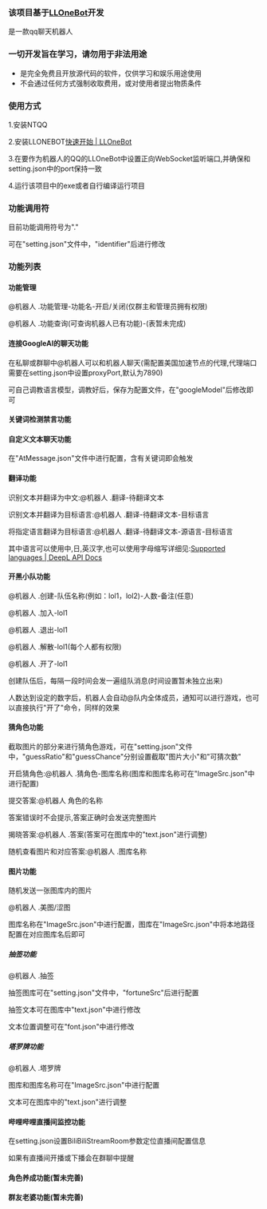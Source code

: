 

### 该项目基于[LLOneBot](https://github.com/LLOneBot/LLOneBot)开发

是一款qq聊天机器人

### 一切开发旨在学习，请勿用于非法用途

- 是完全免费且开放源代码的软件，仅供学习和娱乐用途使用
- 不会通过任何方式强制收取费用，或对使用者提出物质条件

### 使用方式

1.安装NTQQ

2.安装LLONEBOT[快速开始 | LLOneBot](https://llonebot.github.io/zh-CN/guide/getting-started)

3.在要作为机器人的QQ的LLOneBot中设置正向WebSocket监听端口,并确保和setting.json中的port保持一致

4.运行该项目中的exe或者自行编译运行项目

### 功能调用符

目前功能调用符号为"."

可在"setting.json"文件中，"identifier"后进行修改

### 功能列表

#### 功能管理

@机器人 .功能管理-功能名-开启/关闭(仅群主和管理员拥有权限)

@机器人 .功能查询(可查询机器人已有功能)-(表暂未完成)

#### 连接GoogleAI的聊天功能

在私聊或群聊中@机器人可以和机器人聊天(需配置美国加速节点的代理,代理端口需要在setting.json中设置proxyPort,默认为7890)

可自己调教语言模型，调教好后，保存为配置文件，在"googleModel"后修改即可

#### 关键词检测禁言功能



#### 自定义文本聊天功能

在"AtMessage.json"文件中进行配置，含有关键词即会触发

#### 翻译功能

识别文本并翻译为中文:@机器人 .翻译-待翻译文本

识别文本并翻译为目标语言:@机器人 .翻译-待翻译文本-目标语言

将指定语言翻译为目标语言:@机器人 .翻译-待翻译文本-源语言-目标语言

其中语言可以使用中,日,英汉字,也可以使用字母缩写详细见:[Supported languages | DeepL API Docs](https://developers.deepl.com/docs/resources/supported-languages)

#### 开黑小队功能

@机器人 .创建-队伍名称(例如：lol1，lol2)-人数-备注(任意)

@机器人 .加入-lol1

@机器人 .退出-lol1

@机器人 .解散-lol1(每个人都有权限)

@机器人 .开了-lol1

创建队伍后，每隔一段时间会发一遍组队消息(时间设置暂未独立出来)

人数达到设定的数字后，机器人会自动@队内全体成员，通知可以进行游戏，也可以直接执行"开了"命令，同样的效果

#### 猜角色功能

截取图片的部分来进行猜角色游戏，可在"setting.json"文件中，"guessRatio"和"guessChance"分别设置截取"图片大小"和"可猜次数"

开启猜角色:@机器人 .猜角色-图库名称(图库和图库名称可在"ImageSrc.json"中进行配置)

提交答案:@机器人 角色的名称

答案错误时不会提示,答案正确时会发送完整图片

揭晓答案:@机器人 .答案(答案可在图库中的"text.json"进行调整)

随机查看图片和对应答案:@机器人 .图库名称


#### 图片功能

随机发送一张图库内的图片

@机器人 .美图/涩图

图库名称在"ImageSrc.json"中进行配置，图库在"ImageSrc.json"中将本地路径配置在对应图库名后即可

##### 抽签功能

@机器人 .抽签

抽签图库可在"setting.json"文件中，"fortuneSrc"后进行配置

抽签文本可在图库中"text.json"中进行修改

文本位置调整可在"font.json"中进行修改

##### 塔罗牌功能

@机器人 .塔罗牌

图库和图库名称可在"ImageSrc.json"中进行配置

文本可在图库中的"text.json"进行调整

#### 哔哩哔哩直播间监控功能

在setting.json设置BiliBiliStreamRoom参数定位直播间配置信息

如果有直播间开播或下播会在群聊中提醒

#### 角色养成功能(暂未完善)

#### 群友老婆功能(暂未完善)
